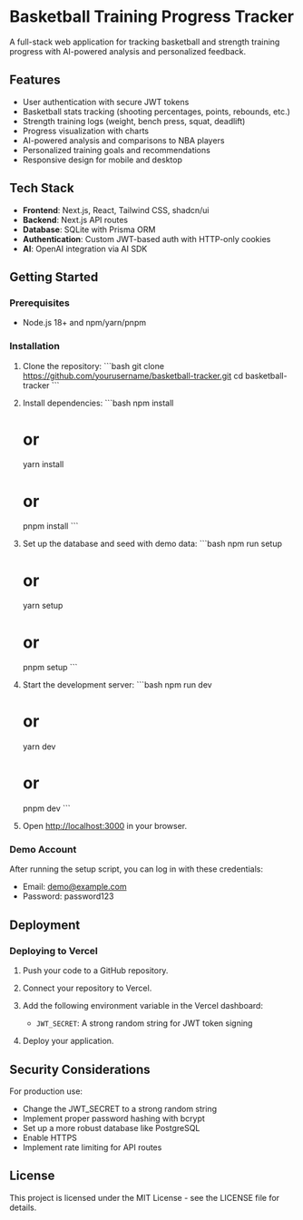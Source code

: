 # Basketball Training Progress Tracker

A full-stack web application for tracking basketball and strength training progress with AI-powered analysis and personalized feedback.

## Features

- User authentication with secure JWT tokens
- Basketball stats tracking (shooting percentages, points, rebounds, etc.)
- Strength training logs (weight, bench press, squat, deadlift)
- Progress visualization with charts
- AI-powered analysis and comparisons to NBA players
- Personalized training goals and recommendations
- Responsive design for mobile and desktop

## Tech Stack

- **Frontend**: Next.js, React, Tailwind CSS, shadcn/ui
- **Backend**: Next.js API routes
- **Database**: SQLite with Prisma ORM
- **Authentication**: Custom JWT-based auth with HTTP-only cookies
- **AI**: OpenAI integration via AI SDK

## Getting Started

### Prerequisites

- Node.js 18+ and npm/yarn/pnpm

### Installation

1. Clone the repository:
   \`\`\`bash
   git clone https://github.com/yourusername/basketball-tracker.git
   cd basketball-tracker
   \`\`\`

2. Install dependencies:
   \`\`\`bash
   npm install
   # or
   yarn install
   # or
   pnpm install
   \`\`\`

3. Set up the database and seed with demo data:
   \`\`\`bash
   npm run setup
   # or
   yarn setup
   # or
   pnpm setup
   \`\`\`

4. Start the development server:
   \`\`\`bash
   npm run dev
   # or
   yarn dev
   # or
   pnpm dev
   \`\`\`

5. Open [http://localhost:3000](http://localhost:3000) in your browser.

### Demo Account

After running the setup script, you can log in with these credentials:
- Email: demo@example.com
- Password: password123

## Deployment

### Deploying to Vercel

1. Push your code to a GitHub repository.

2. Connect your repository to Vercel.

3. Add the following environment variable in the Vercel dashboard:
   - `JWT_SECRET`: A strong random string for JWT token signing

4. Deploy your application.

## Security Considerations

For production use:
- Change the JWT_SECRET to a strong random string
- Implement proper password hashing with bcrypt
- Set up a more robust database like PostgreSQL
- Enable HTTPS
- Implement rate limiting for API routes

## License

This project is licensed under the MIT License - see the LICENSE file for details.
